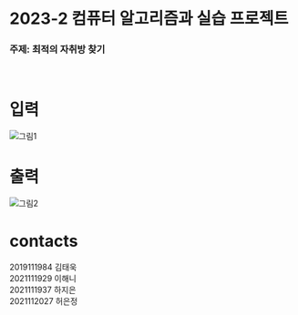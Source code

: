 <h1>2023-2 컴퓨터 알고리즘과 실습 프로젝트</h1>
<h3>주제: 최적의 자취방 찾기</h3>
<br>

입력
============
![그림1](https://github.com/eundeang/CSE-algorithmProject/assets/127061738/aaed6f44-5db6-477f-bd3d-be01794c61e3)

출력
============
![그림2](https://github.com/eundeang/CSE-algorithmProject/assets/127061738/31925032-3457-4070-bb30-7f35311cc42f)

contacts
============
2019111984 김태욱<br>
2021111929 이해니<br>
2021111937 하지은<br>
2021112027 허은정 



